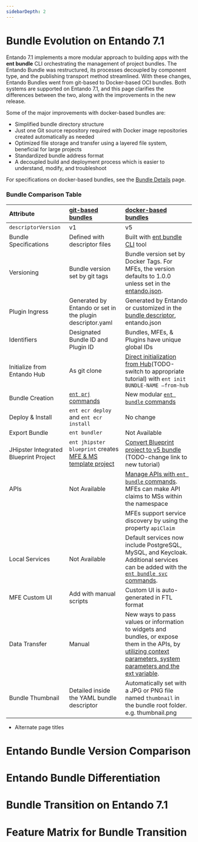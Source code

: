 ```yaml
---
sidebarDepth: 2
---
```


# Bundle Evolution on Entando 7.1

Entando 7.1 implements a more modular approach to building apps with the **ent bundle** CLI orchestrating the management of project bundles. The Entando Bundle was restructured, its processes decoupled by component type, and the publishing transport method streamlined. With these changes, Entando Bundles went from git-based to Docker-based OCI bundles. Both systems are supported on Entando 7.1, and this page clarifies the differences between the two, along with the improvements in the new release.

Some of the major improvements with docker-based bundles are:
* Simplified bundle directory structure
* Just one Git source repository required with Docker image repositories created automatically as needed
* Optimized file storage and transfer using a layered file system, beneficial for large projects
* Standardized bundle address format
* A decoupled build and deployment process which is easier to understand, modify, and troubleshoot 

For specifications on docker-based bundles, see the [Bundle Details](ecr-bundle-details.md) page. 
### Bundle Comparison Table
|Attribute | [git-based bundles](../../../v7.0/docs/curate/ecr-bundle-details.md)| [docker-based bundles](ecr-bundle-details.md)|
| :- | :-------------------- | :---------------------  |
|`descriptorVersion`| v1| v5
| Bundle Specifications |Defined with descriptor files | Built with [ent bundle CLI](../getting-started/ent-bundle.md) tool
| Versioning |Bundle version set by git tags |Bundle version set by Docker Tags. For MFEs, the version defaults to 1.0.0 unless set in the [entando.json](ecr-bundle-details.md). 
|Plugin Ingress| Generated by Entando or set in the plugin descriptor.yaml | Generated by Entando or customized in the [bundle descriptor](ecr-bundle-details.md#bundle-conventions), entando.json 
|Identifiers| Designated Bundle ID and Plugin ID | Bundles, MFEs, & Plugins have unique global IDs|
|Initialize from Entando Hub| As git clone  |[Direct initialization from Hub](../../tutorials/create/mfe/react.md)(TODO-switch to appropriate tutorial)  with `ent init BUNDLE-NAME –from-hub`|
|Bundle Creation | [`ent prj` commands](../getting-started/ent-bundle.md#git-based-bundle-commands)| New modular [`ent bundle` commands](../getting-started/ent-bundle.md)
|Deploy & Install| `ent ecr deploy` and `ent ecr install` | No change 
|Export Bundle|`ent bundler`| Not Available 
|JHipster Integrated Blueprint Project| `ent jhipster blueprint` creates [MFE & MS template project](../../tutorials/create/ms/generate-microservices-and-micro-frontends.md)| [Convert Blueprint project to v5 bundle](../../tutorials/create/ms/generate-microservices-and-micro-frontends.md) (TODO-change link to new tutorial)
|APIs| Not Available | [Manage APIs with `ent bundle` commands](../getting-started/ent-api.md). MFEs can make API claims to MSs within the namespace
||| MFEs support service discovery by using the property `apiClaim`
|Local Services |Not Available | Default services now include PostgreSQL, MySQL, and Keycloak. Additional services can be added with the [`ent bundle svc` commands](../getting-started/ent-svc.md).
|MFE Custom UI| Add with manual scripts| Custom UI is auto-generated in FTL format
|Data Transfer | Manual | New ways to pass values or information to widgets and bundles, or expose them in the APIs, by [utilizing context parameters, system parameters and the ext variable](ecr-bundle-details.md).
|Bundle Thumbnail| Detailed inside the YAML bundle descriptor|Automatically set with a JPG or PNG file named `thumbnail` in the bundle root folder.  e.g. thumbnail.png

* Alternate page titles
# Entando Bundle Version Comparison
# Entando Bundle Differentiation
# Bundle Transition on Entando 7.1
# Feature Matrix for Bundle Transition
